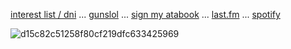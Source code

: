 
 [interest list / dni](boyrottedsintdni.straw.page) ... [gunslol](http://guns.lol/boyrot) ... [sign my atabook](https://prophetoffalsehope.atabook.org/) ... [last.fm](https://www.last.fm/user/corpsehem) ... [spotify](https://open.spotify.com/user/31iydpcy5qoohkge2fdzy2oukuvy?si=f43be6e7120f49bc&nd=1&dlsi=f0a492e36d604d00) 


![d15c82c51258f80cf219dfc633425969](https://github.com/user-attachments/assets/4c57de47-e16d-4340-8fb8-c1c4af189d92)
